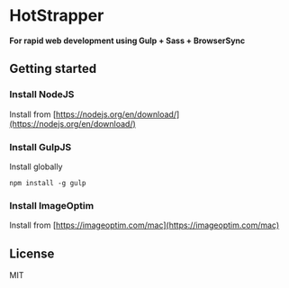 # HotStrapper

**For rapid web development using Gulp + Sass + BrowserSync**

## Getting started
### Install NodeJS
Install from [https://nodejs.org/en/download/](https://nodejs.org/en/download/)

### Install GulpJS

Install globally

`npm install -g gulp`

### Install ImageOptim

Install from [https://imageoptim.com/mac](https://imageoptim.com/mac)


## License

MIT